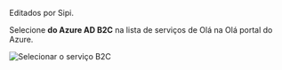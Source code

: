 Editados por Sipi.

Selecione **do Azure AD B2C** na lista de serviços de Olá na Olá portal do Azure.

![Selecionar o serviço B2C](media/active-directory-b2c-find-service-settings/select-b2c-service.png)
